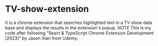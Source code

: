 # TV-show-extension
It is a chrome extension that searches highlighted text in a TV show data base and displays the results in the extension's popup. *NOTE* This is my code after following "React &amp; TypeScript Chrome Extension Development [2023]" by Jason Xian from Udemy.
